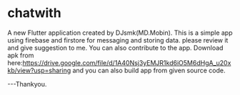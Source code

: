 # chatwith
A new Flutter application created by DJsmk(MD.Mobin).
This is a simple app using firebase and firstore for messaging and storing data.
please review it and give suggestion to me.
You can also contribute to the app.
Download apk from here:https://drive.google.com/file/d/1A40Nsj3yEMJR1kd6iO5M6dHgA_u20xkb/view?usp=sharing
and you can also build app from given source code.


---Thankyou.


